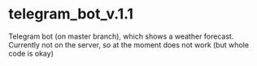 # telegram_bot_v.1.1

Telegram bot (on master branch), which shows a weather forecast.
Currently not on the server, so at the moment does not work 
(but whole code is okay)
